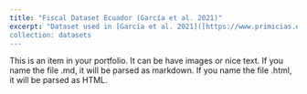 ```yaml
---
title: "Fiscal Dataset Ecuador (García et al. 2021)"
excerpt: "Dataset used in [García et al. 2021]([https://www.primicias.ec/noticias/firmas/surfeando-ola-inflacionaria-ecuador-precios/](https://enexfg.github.io/research/2021-08-01-paper-title-number-2])
collection: datasets
---
```


This is an item in your portfolio. It can be have images or nice text. If you name the file .md, it will be parsed as markdown. If you name the file .html, it will be parsed as HTML. 

